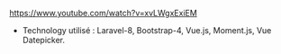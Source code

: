 https://www.youtube.com/watch?v=xvLWgxExiEM
- Technology utilisé : Laravel-8, Bootstrap-4, Vue.js, Moment.js, Vue Datepicker.

